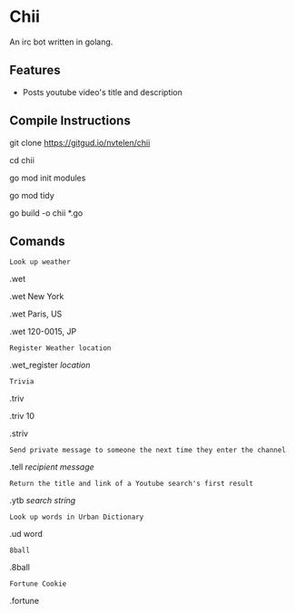 # Chii

An irc bot written in golang.

## Features

- Posts youtube video's title and description

## Compile Instructions

git clone https://gitgud.io/nvtelen/chii

cd chii 

go mod init modules

go mod tidy 

go build -o chii *.go

## Comands

`Look up weather`

.wet

.wet New York

.wet Paris, US

.wet 120-0015, JP

`Register Weather location`

.wet_register *location*

`Trivia`

.triv

.triv 10

.striv

`Send private message to someone the next time they enter the channel`

.tell *recipient* *message*

`Return the title and link of a Youtube search's first result`

.ytb *search string*

`Look up words in Urban Dictionary`

.ud word

`8ball`

.8ball

`Fortune Cookie`

.fortune
